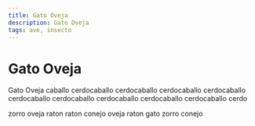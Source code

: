 ```yaml
---
title: Gato Oveja
description: Gato Oveja
tags: ave, insecto
---
```


# Gato Oveja

Gato Oveja caballo cerdocaballo cerdocaballo cerdocaballo cerdocaballo cerdocaballo cerdocaballo cerdocaballo cerdocaballo cerdocaballo cerdo

zorro oveja raton raton conejo oveja raton gato zorro conejo